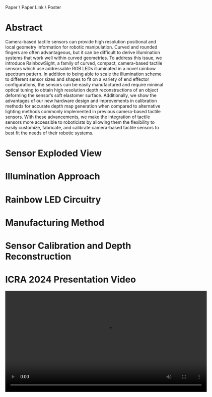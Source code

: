 
Paper \ Paper Link \ Poster 

# Abstract

Camera-based tactile sensors can provide high resolution positional and local geometry information for robotic manipulation. Curved and rounded fingers are often advantageous, but it can be difficult to derive illumination systems that work well within curved geometries. To address this issue, we introduce RainbowSight, a family of curved, compact, camera-based tactile sensors which use addressable RGB LEDs illuminated in a novel rainbow spectrum pattern. In addition to being able to scale the illumination scheme to different sensor sizes and shapes to fit on a variety of end effector configurations, the sensors can be easily manufactured and require minimal optical tuning to obtain high resolution depth reconstructions of an object deforming the sensor’s soft elastomer surface. Additionally, we show the advantages of our new hardware design and improvements in calibration methods for accurate depth map generation when compared to alternative lighting methods commonly implemented in previous camera-based tactile sensors. With these advancements, we make the integration of tactile sensors more accessible to roboticists by allowing them the flexibility to easily customize, fabricate, and calibrate camera-based tactile sensors to best fit the needs of their robotic systems.

# Sensor Exploded View

# Illumination Approach

# Rainbow LED Circuitry

# Manufacturing Method

# Sensor Calibration and Depth Reconstruction

# ICRA 2024 Presentation Video
<video width="640" height="320" controls>
  <source src="ICRA24_3340.mp4" type="video/mp4">
  Your browser does not support the video tag.
</video>

